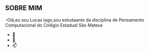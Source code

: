 ## SOBRE MIM ##

-Olá,eu sou Lucas Iago,sou estudaante da disciplina de Pensamento Computacional do Colégio Estadual São Mateus
- 🌱
- 💞️
- 📫

<!---
LucasIagoDeLima/LucasIagoDeLima is a ✨ special ✨ repository because its `README.md` (this file) appears on your GitHub profile.
You can click the Preview link to take a look at your changes.
--->
